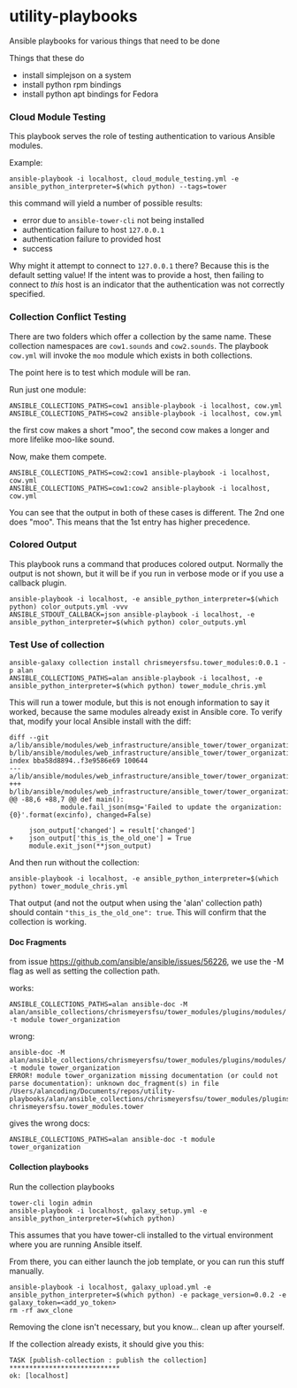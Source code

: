 # utility-playbooks
Ansible playbooks for various things that need to be done

Things that these do

 - install simplejson on a system
 - install python rpm bindings
 - install python apt bindings for Fedora

### Cloud Module Testing

This playbook serves the role of testing authentication to various
Ansible modules.

Example:

```
ansible-playbook -i localhost, cloud_module_testing.yml -e ansible_python_interpreter=$(which python) --tags=tower
```

this command will yield a number of possible results:

 - error due to `ansible-tower-cli` not being installed
 - authentication failure to host `127.0.0.1`
 - authentication failure to provided host
 - success

Why might it attempt to connect to `127.0.0.1` there? Because this is the
default setting value! If the intent was to provide a host, then failing
to connect to _this_ host is an indicator that the authentication was
not correctly specified.

### Collection Conflict Testing

There are two folders which offer a collection by the same name.
These collection namespaces are `cow1.sounds` and `cow2.sounds`.
The playbook `cow.yml` will invoke the `moo` module which exists in
both collections.

The point here is to test which module will be ran.

Run just one module:

```
ANSIBLE_COLLECTIONS_PATHS=cow1 ansible-playbook -i localhost, cow.yml
ANSIBLE_COLLECTIONS_PATHS=cow2 ansible-playbook -i localhost, cow.yml
```

the first cow makes a short "moo", the second cow makes a longer and
more lifelike moo-like sound.

Now, make them compete.

```
ANSIBLE_COLLECTIONS_PATHS=cow2:cow1 ansible-playbook -i localhost, cow.yml
ANSIBLE_COLLECTIONS_PATHS=cow1:cow2 ansible-playbook -i localhost, cow.yml
```

You can see that the output in both of these cases is different.
The 2nd one does "moo".
This means that the 1st entry has higher precedence.

### Colored Output

This playbook runs a command that produces colored output.
Normally the output is not shown, but it will be if you run in
verbose mode or if you use a callback plugin.

```
ansible-playbook -i localhost, -e ansible_python_interpreter=$(which python) color_outputs.yml -vvv
ANSIBLE_STDOUT_CALLBACK=json ansible-playbook -i localhost, -e ansible_python_interpreter=$(which python) color_outputs.yml
```

### Test Use of collection

```
ansible-galaxy collection install chrismeyersfsu.tower_modules:0.0.1 -p alan
ANSIBLE_COLLECTIONS_PATHS=alan ansible-playbook -i localhost, -e ansible_python_interpreter=$(which python) tower_module_chris.yml
```

This will run a tower module, but this is not enough information to say it worked,
because the same modules already exist in Ansible core. To verify that, modify
your local Ansible install with the diff:

```
diff --git a/lib/ansible/modules/web_infrastructure/ansible_tower/tower_organization.py b/lib/ansible/modules/web_infrastructure/ansible_tower/tower_organization.py
index bba58d8894..f3e9586e69 100644
--- a/lib/ansible/modules/web_infrastructure/ansible_tower/tower_organization.py
+++ b/lib/ansible/modules/web_infrastructure/ansible_tower/tower_organization.py
@@ -88,6 +88,7 @@ def main():
             module.fail_json(msg='Failed to update the organization: {0}'.format(excinfo), changed=False)

     json_output['changed'] = result['changed']
+    json_output['this_is_the_old_one'] = True
     module.exit_json(**json_output)
```

And then run without the collection:

```
ansible-playbook -i localhost, -e ansible_python_interpreter=$(which python) tower_module_chris.yml
```

That output (and not the output when using the 'alan' collection path) should
contain `"this_is_the_old_one": true`.
This will confirm that the collection is working.

#### Doc Fragments

from issue https://github.com/ansible/ansible/issues/56226, we use the -M flag
as well as setting the collection path.

works:

```
ANSIBLE_COLLECTIONS_PATHS=alan ansible-doc -M alan/ansible_collections/chrismeyersfsu/tower_modules/plugins/modules/ -t module tower_organization
```

wrong:

```
ansible-doc -M alan/ansible_collections/chrismeyersfsu/tower_modules/plugins/modules/ -t module tower_organization
ERROR! module tower_organization missing documentation (or could not parse documentation): unknown doc_fragment(s) in file /Users/alancoding/Documents/repos/utility-playbooks/alan/ansible_collections/chrismeyersfsu/tower_modules/plugins/modules/tower_organization.py: chrismeyersfsu.tower_modules.tower
```

gives the wrong docs:

```
ANSIBLE_COLLECTIONS_PATHS=alan ansible-doc -t module tower_organization
```

#### Collection playbooks

Run the collection playbooks

```
tower-cli login admin
ansible-playbook -i localhost, galaxy_setup.yml -e ansible_python_interpreter=$(which python)
```

This assumes that you have tower-cli installed to the virtual environment
where you are running Ansible itself.

From there, you can either launch the job template, or you can run this stuff
manually.

```
ansible-playbook -i localhost, galaxy_upload.yml -e ansible_python_interpreter=$(which python) -e package_version=0.0.2 -e galaxy_token=<add_yo_token>
rm -rf awx_clone
```

Removing the clone isn't necessary, but you know... clean up after yourself.

If the collection already exists, it should give you this:

```
TASK [publish-collection : publish the collection] ****************************
ok: [localhost]
```
